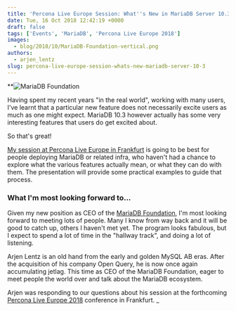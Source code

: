 ```yaml
---
title: 'Percona Live Europe Session: What''s New in MariaDB Server 10.3'
date: Tue, 16 Oct 2018 12:42:19 +0000
draft: false
tags: ['Events', 'MariaDB', 'Percona Live Europe 2018']
images:
  - blog/2018/10/MariaDB-Foundation-vertical.png
authors:
  - arjen_lentz
slug: percona-live-europe-session-whats-new-mariadb-server-10-3
---
```


**![MariaDB Foundation](blog/2018/10/MariaDB-Foundation-vertical.png)

Having spent my recent years "in the real world", working with many users, I've learnt that a particular new feature does not necessarily excite users as much as one might expect. MariaDB 10.3 however actually has some very interesting features that users do get excited about. 

So that's great! 

[My session at Percona Live Europe in Frankfurt](https://www.percona.com/live/e18/sessions/whats-new-in-and-around-mariadb-server-103) is going to be best for people deploying MariaDB or related infra, who haven't had a chance to explore what the various features actually mean, or what they can do with them. The presentation will provide some practical examples to guide that process.

### What I'm most looking forward to...

Given my new position as CEO of the [MariaDB Foundation](https://mariadb.org/about/), I'm most looking forward to meeting lots of people. Many I know from way back and it will be good to catch up, others I haven't met yet. The program looks fabulous, but I expect to spend a lot of time in the "hallway track", and doing a lot of listening. 

Arjen Lentz is an old hand from the early and golden MySQL AB eras. After the acquisition of his company Open Query, he is now once again accumulating jetlag. This time as CEO of the MariaDB Foundation, eager to meet people the world over and talk about the MariaDB ecosystem. 

Arjen was responding to our questions about his session at the forthcoming [Percona Live Europe 2018](https://www.percona.com/live/e18/) conference in Frankfurt. _